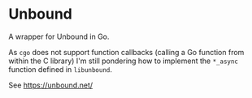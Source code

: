 # Unbound

A wrapper for Unbound in Go.

As `cgo` does not support function callbacks (calling a Go function from within
the C library) I'm still pondering how to implement the `*_async` function
defined in `libunbound`.

See https://unbound.net/
